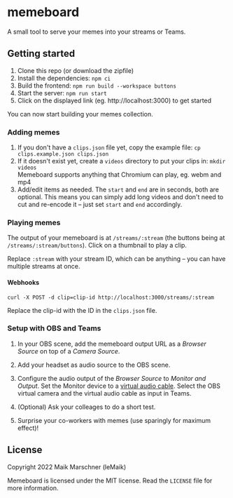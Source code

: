 # memeboard

A small tool to serve your memes into your streams or Teams.

## Getting started

1. Clone this repo (or download the zipfile)
2. Install the dependencies: `npm ci`
3. Build the frontend: `npm run build --workspace buttons`
4. Start the server: `npm run start`
5. Click on the displayed link (eg. http://localhost:3000) to get started

You can now start building your memes collection.

### Adding memes

1. If you don't have a `clips.json` file yet, copy the example file: `cp clips.example.json clips.json`
2. If it doesn't exist yet, create a `videos` directory to put your clips in: `mkdir videos`  
   Memeboard supports anything that Chromium can play, eg. webm and mp4
3. Add/edit items as needed. The `start` and `end` are in seconds, both are optional. This means you can simply add long videos and don't need to cut and re-encode it – just set `start` and `end` accordingly.

### Playing memes

The output of your memeboard is at `/streams/:stream` (the buttons being at `/streams/:stream/buttons`). Click on a thumbnail to play a clip.

Replace `:stream` with your stream ID, which can be anything – you can have multiple streams at once.

#### Webhooks

```
curl -X POST -d clip=clip-id http://localhost:3000/streams/:stream
```

Replace the clip-id with the ID in the `clips.json` file.

### Setup with OBS and Teams

1. In your OBS scene, add the memeboard output URL as a _Browser Source_ on top of a _Camera Source_.

2. Add your headset as audio source to the OBS scene.

3. Configure the audio output of the _Browser Source_ to _Monitor and Output_. Set the Monitor device to a [virtual audio cable](https://vac.muzychenko.net/en/index.htm). Select the OBS virtual camera and the virtual audio cable as input in Teams.

4. (Optional) Ask your colleages to do a short test.

5. Surprise your co-workers with memes (use sparingly for maximum effect)!

## License

Copyright 2022 Maik Marschner (leMaik)

Memeboard is licensed under the MIT license. Read the `LICENSE` file for more information.
